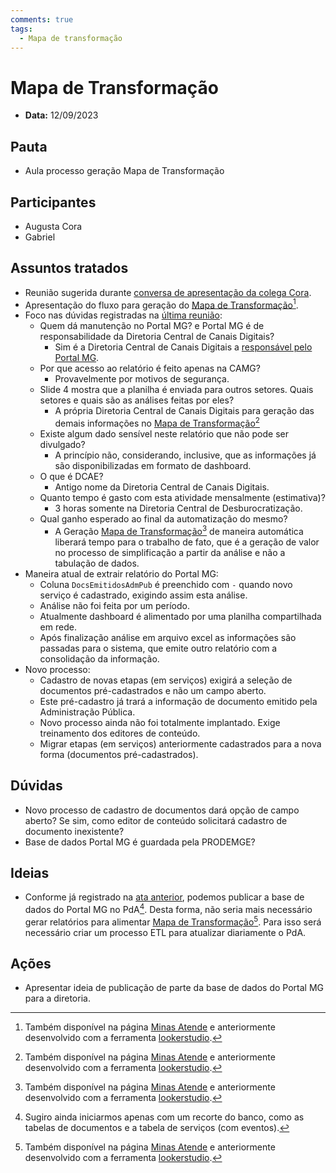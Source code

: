 ```yaml
---
comments: true
tags:
  - Mapa de transformação
---
```


# Mapa de Transformação

- **Data:** 12/09/2023

## Pauta
- Aula processo geração Mapa de Transformação

## Participantes
- Augusta Cora
- Gabriel

## Assuntos tratados
- Reunião sugerida durante [conversa de apresentação da colega Cora](../20230911_apresentacao_augusta_cora).
- Apresentação do fluxo para geração do [Mapa de Transformação](https://app.powerbi.com/view?r=eyJrIjoiNmQzZDMxZGMtNGM0OC00YWJmLWIxMjctMTM0OWJjMTAyZWNmIiwidCI6ImU1ZDNhZTdjLTliMzgtNDhkZS1hMDg3LWY2NzM0YTI4NzU3NCJ9&pageName=ReportSection8b08997a641ffd25674f)[^1].
- Foco nas dúvidas registradas na [última reunião](../20230911_apresentacao_augusta_cora/#duvidas):
    - Quem dá manutenção no Portal MG? e Portal MG é de responsabilidade da Diretoria Central de Canais Digitais?
        - Sim é a Diretoria Central de Canais Digitais a [responsável pelo Portal MG](https://www.almg.gov.br/legislacao-mineira/texto/DEC/48636/2023/#:~:text=I%20%E2%80%93-,gerenciar,-os%20canais%20corporativos).
    - Por que acesso ao relatório é feito apenas na CAMG?
        - Provavelmente por motivos de segurança.
    - Slide 4 mostra que a planilha é enviada para outros setores. Quais setores e quais são as análises feitas por eles?
        - A própria Diretoria Central de Canais Digitais para geração das demais informações no [Mapa de Transformação](https://app.powerbi.com/view?r=eyJrIjoiNmQzZDMxZGMtNGM0OC00YWJmLWIxMjctMTM0OWJjMTAyZWNmIiwidCI6ImU1ZDNhZTdjLTliMzgtNDhkZS1hMDg3LWY2NzM0YTI4NzU3NCJ9&pageName=ReportSection8b08997a641ffd25674f)[^1]
    - Existe algum dado sensível neste relatório que não pode ser divulgado?
        - A princípio não, considerando, inclusive, que as informações já são disponibilizadas em formato de dashboard.
    - O que é DCAE?
        - Antigo nome da Diretoria Central de Canais Digitais.
    - Quanto tempo é gasto com esta atividade mensalmente (estimativa)?
        - 3 horas somente na Diretoria Central de Desburocratização.
    - Qual ganho esperado ao final da automatização do mesmo?
        - A Geração [Mapa de Transformação](https://app.powerbi.com/view?r=eyJrIjoiNmQzZDMxZGMtNGM0OC00YWJmLWIxMjctMTM0OWJjMTAyZWNmIiwidCI6ImU1ZDNhZTdjLTliMzgtNDhkZS1hMDg3LWY2NzM0YTI4NzU3NCJ9&pageName=ReportSection8b08997a641ffd25674f)[^1] de maneira automática liberará tempo para o trabalho de fato, que é a geração de valor no processo de simplificação a partir da análise e não a tabulação de dados.
- Maneira atual de extrair relatório do Portal MG:
    - Coluna `DocsEmitidosAdmPub` é preenchido com `-` quando novo serviço é cadastrado, exigindo assim esta análise.
    - Análise não foi feita por um período.
    - Atualmente dashboard é alimentado por uma planilha compartilhada em rede.
    - Após finalização análise em arquivo excel as informações são passadas para o sistema, que emite outro relatório com a consolidação da informação.
- Novo processo:
    - Cadastro de novas etapas (em serviços) exigirá a seleção de documentos pré-cadastrados e não um campo aberto.
    - Este pré-cadastro já trará a informação de documento emitido pela Administração Pública.
    - Novo processo ainda não foi totalmente implantado. Exige treinamento dos editores de conteúdo.
    - Migrar etapas (em serviços) anteriormente cadastrados para a nova forma (documentos pré-cadastrados).

## Dúvidas
- Novo processo de cadastro de documentos dará opção de campo aberto? Se sim, como editor de conteúdo solicitará cadastro de documento inexistente?
- Base de dados Portal MG é guardada pela PRODEMGE?

## Ideias
- Conforme já registrado na [ata anterior](../20230911_apresentacao_augusta_cora/#ideias), podemos publicar a base de dados do Portal MG no PdA[^2]. Desta forma, não seria mais necessário gerar relatórios para alimentar [Mapa de Transformação](https://app.powerbi.com/view?r=eyJrIjoiNmQzZDMxZGMtNGM0OC00YWJmLWIxMjctMTM0OWJjMTAyZWNmIiwidCI6ImU1ZDNhZTdjLTliMzgtNDhkZS1hMDg3LWY2NzM0YTI4NzU3NCJ9&pageName=ReportSection8b08997a641ffd25674f)[^1]. Para isso será necessário criar um processo ETL para atualizar diariamente o PdA.

## Ações
- Apresentar ideia de publicação de parte da base de dados do Portal MG para a diretoria.

[^1]: Também disponível na página [Minas Atende](https://www.mg.gov.br/pagina/minas-atende) e anteriormente desenvolvido com a ferramenta [lookerstudio](https://lookerstudio.google.com/reporting/4c83d18e-b293-43a7-8707-d2e8834fcc0f/page/dB2dB).
[^2]: Sugiro ainda iniciarmos apenas com um recorte do banco, como as tabelas de documentos e a tabela de serviços (com eventos).

